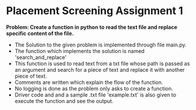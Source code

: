# Placement Screening Assignment 1

**Problem: Create a function in python to read the text file and replace specific content of the file.**

* The Solution to the given problem is implemented through file main.py.
* The function which implements the solution is named 'search_and_replace' 
* This function is used to read text from a txt file whose path is passed as an argument and search for a piece of text and replace it with another piece of text.
* Comments are written which explain the flow of the function.
* No logging is done as the problem only asks to create a function.
* Driver code and and a sample .txt file 'example.txt' is also given to execute the function and see the output.
